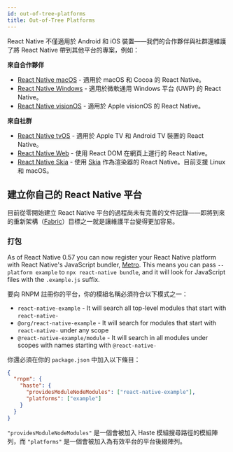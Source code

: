 ```yaml
---
id: out-of-tree-platforms
title: Out-of-Tree Platforms
---
```


React Native 不僅適用於 Android 和 iOS 裝置——我們的合作夥伴與社群還維護了將 React Native 帶到其他平台的專案，例如：

**來自合作夥伴**

- [React Native macOS](https://github.com/microsoft/react-native-macos) - 適用於 macOS 和 Cocoa 的 React Native。
- [React Native Windows](https://github.com/microsoft/react-native-windows) - 適用於微軟通用 Windows 平台 (UWP) 的 React Native。
- [React Native visionOS](https://github.com/callstack/react-native-visionos) - 適用於 Apple visionOS 的 React Native。

**來自社群**

- [React Native tvOS](https://github.com/react-native-tvos/react-native-tvos) - 適用於 Apple TV 和 Android TV 裝置的 React Native。
- [React Native Web](https://github.com/necolas/react-native-web) - 使用 React DOM 在網頁上運行的 React Native。
- [React Native Skia](https://github.com/react-native-skia/react-native-skia) - 使用 [Skia](https://skia.org/) 作為渲染器的 React Native。目前支援 Linux 和 macOS。

## 建立你自己的 React Native 平台

目前從零開始建立 React Native 平台的過程尚未有完善的文件記錄——即將到來的重新架構（[Fabric](/blog/2018/06/14/state-of-react-native-2018)）目標之一就是讓維護平台變得更加容易。

### 打包

As of React Native 0.57 you can now register your React Native platform with React Native's JavaScript bundler, [Metro](https://metrobundler.dev/). This means you can pass `--platform example` to `npx react-native bundle`, and it will look for JavaScript files with the `.example.js` suffix.

要向 RNPM 註冊你的平台，你的模組名稱必須符合以下模式之一：

- `react-native-example` - It will search all top-level modules that start with `react-native-`
- `@org/react-native-example` - It will search for modules that start with `react-native-` under any scope
- `@react-native-example/module` - It will search in all modules under scopes with names starting with `@react-native-`

你還必須在你的 `package.json` 中加入以下條目：

```json
{
  "rnpm": {
    "haste": {
      "providesModuleNodeModules": ["react-native-example"],
      "platforms": ["example"]
    }
  }
}
```

`"providesModuleNodeModules"` 是一個會被加入 Haste 模組搜尋路徑的模組陣列，而 `"platforms"` 是一個會被加入為有效平台的平台後綴陣列。